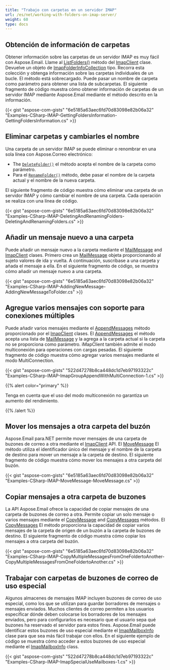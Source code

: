 ```yaml
---
title: "Trabajo con carpetas en un servidor IMAP"
url: /es/net/working-with-folders-on-imap-server/
weight: 60
type: docs
---
```



## **Obtención de información de carpetas**

Obtener información sobre las carpetas de un servidor IMAP es muy fácil con Aspose.Email. Llame al [ListFolders()](https://reference.aspose.com/email/net/aspose.email.clients.imap/imapclient/listfolders/#listfolders/) método del [ImapClient](https://reference.aspose.com/email/net/aspose.email.clients.imap/imapclient/) clase. Devuelve un objeto de [ImapFolderInfoCollection](https://reference.aspose.com/email/net/aspose.email.clients.imap/imapfolderinfocollection/) tipo. Recorra esta colección y obtenga información sobre las carpetas individuales de un bucle. El método está sobrecargado. Puede pasar un nombre de carpeta como parámetro para obtener una lista de subcarpetas. El siguiente fragmento de código muestra cómo obtener información de carpetas de un servidor IMAP mediante Aspose.Email mediante el método descrito en la información.

{{< gist "aspose-com-gists" "6e5185a63aec6fd70d83098e82b06a32" "Examples-CSharp-IMAP-GettingFoldersInformation-GettingFoldersInformation.cs" >}}

## **Eliminar carpetas y cambiarles el nombre**

Una carpeta de un servidor IMAP se puede eliminar o renombrar en una sola línea con Aspose.Correo electrónico:

- The [`DeleteFolder()`](https://reference.aspose.com/email/net/aspose.email.clients.imap/imapclient/deletefolder/#deletefolder/) el método acepta el nombre de la carpeta como parámetro.
- Para el [`RenameFolder()`](https://reference.aspose.com/email/net/aspose.email.clients.imap/imapclient/renamefolder/#renamefolder/) método, debe pasar el nombre de la carpeta actual y el nombre de la nueva carpeta.

El siguiente fragmento de código muestra cómo eliminar una carpeta de un servidor IMAP y cómo cambiar el nombre de una carpeta. Cada operación se realiza con una línea de código.

{{< gist "aspose-com-gists" "6e5185a63aec6fd70d83098e82b06a32" "Examples-CSharp-IMAP-DeletingAndRenamingFolders-DeletingAndRenamingFolders.cs" >}}

## **Añadir un mensaje nuevo a una carpeta**

Puede añadir un mensaje nuevo a la carpeta mediante el [MailMessage](https://reference.aspose.com/email/net/aspose.email/mailmessage/) and [ImapClient](https://reference.aspose.com/email/net/aspose.email.clients.imap/imapclient/) clases. Primero crea un [MailMessage](https://reference.aspose.com/email/net/aspose.email/mailmessage/) objeta proporcionando al sujeto valores de ida y vuelta. A continuación, suscríbase a una carpeta y añada el mensaje a ella. En el siguiente fragmento de código, se muestra cómo añadir un mensaje nuevo a una carpeta.

{{< gist "aspose-com-gists" "6e5185a63aec6fd70d83098e82b06a32" "Examples-CSharp-IMAP-AddingNewMessage-AddingNewMessageToFolder.cs" >}}

## **Agregue varios mensajes con soporte para conexiones múltiples**

Puede añadir varios mensajes mediante el [AppendMessages](https://reference.aspose.com/email/net/aspose.email.clients.imap/imapclient/appendmessages/#appendmessages/) método proporcionado por el [ImapClient](https://reference.aspose.com/email/net/aspose.email.clients.imap/imapclient/) clases. El [AppendMessages](https://reference.aspose.com/email/net/aspose.email.clients.imap/imapclient/appendmessages/#appendmessages/) el método acepta una lista de [MailMessage](https://reference.aspose.com/email/net/aspose.email/mailmessage/) y la agrega a la carpeta actual si la carpeta no se proporciona como parámetro. iMapClient también admite el modo multiconexión para operaciones con cargas pesadas. El siguiente fragmento de código muestra cómo agregar varios mensajes mediante el modo MultiConnection.

{{< gist "aspose-com-gists" "522d47278b8ca448dc1d7eb97193322c" "Examples-CSharp-IMAP-ImapGroupAppendWithMultiConnection-1.cs" >}}

{{% alert color="primary" %}}

Tenga en cuenta que el uso del modo multiconexión no garantiza un aumento del rendimiento.

{{% /alert %}}

## **Mover los mensajes a otra carpeta del buzón**

Aspose.Email para.NET permite mover mensajes de una carpeta de buzones de correo a otra mediante el [ImapClient](https://reference.aspose.com/email/net/aspose.email.clients.imap/imapclient/) API. El [MoveMessage](https://reference.aspose.com/email/net/aspose.email.clients.imap/imapclient/movemessage/#movemessage/) El método utiliza el identificador único del mensaje y el nombre de la carpeta de destino para mover un mensaje a la carpeta de destino. El siguiente fragmento de código muestra cómo mover los mensajes a otra carpeta del buzón.

{{< gist "aspose-com-gists" "6e5185a63aec6fd70d83098e82b06a32" "Examples-CSharp-IMAP-MoveMessage-MoveMessage.cs" >}}

## **Copiar mensajes a otra carpeta de buzones**

La API Aspose.Email ofrece la capacidad de copiar mensajes de una carpeta de buzones de correo a otra. Permite copiar un solo mensaje o varios mensajes mediante el [CopyMessage](https://reference.aspose.com/email/net/aspose.email.clients.imap/imapclient/copymessage/#copymessage/) and [CopyMessages](https://reference.aspose.com/email/net/aspose.email.clients.imap/imapclient/copymessages/#copymessages/) métodos. El [CopyMessages](https://reference.aspose.com/email/net/aspose.email.clients.imap/imapclient/copymessages/#copymessages/) El método proporciona la capacidad de copiar varios mensajes de la carpeta de origen de un buzón a la carpeta de buzones de destino. El siguiente fragmento de código muestra cómo copiar los mensajes a otra carpeta del buzón.

{{< gist "aspose-com-gists" "6e5185a63aec6fd70d83098e82b06a32" "Examples-CSharp-IMAP-CopyMultipleMessagesFromOneFoldertoAnother-CopyMultipleMessagesFromOneFoldertoAnother.cs" >}}

## **Trabajar con carpetas de buzones de correo de uso especial**

Algunos almacenes de mensajes IMAP incluyen buzones de correo de uso especial, como los que se utilizan para guardar borradores de mensajes o mensajes enviados. Muchos clientes de correo permiten a los usuarios especificar dónde deben colocarse los borradores de los mensajes enviados, pero para configurarlos es necesario que el usuario sepa qué buzones ha reservado el servidor para estos fines. Aspose.Email puede identificar estos buzones de uso especial mediante el [ImapMailboxInfo](https://reference.aspose.com/email/net/aspose.email.clients.imap/imapmailboxinfo/) clase para que sea más fácil trabajar con ellos. En el siguiente ejemplo de código se muestra cómo acceder a estos buzones de uso especial mediante el [ImapMailboxInfo](https://reference.aspose.com/email/net/aspose.email.clients.imap/imapmailboxinfo/) class.

{{< gist "aspose-com-gists" "522d47278b8ca448dc1d7eb97193322c" "Examples-CSharp-IMAP-ImapSpecialUseMailboxes-1.cs" >}}
